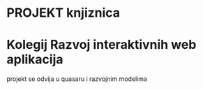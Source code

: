 # PROJEKT knjiznica
# Kolegij Razvoj interaktivnih web aplikacija

projekt se odvija u quasaru i razvojnim modelima